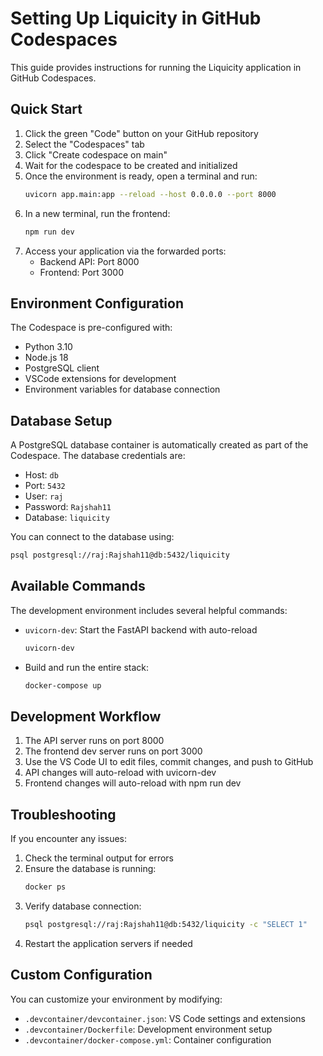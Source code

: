 # Setting Up Liquicity in GitHub Codespaces

This guide provides instructions for running the Liquicity application in GitHub Codespaces.

## Quick Start

1. Click the green "Code" button on your GitHub repository
2. Select the "Codespaces" tab
3. Click "Create codespace on main"
4. Wait for the codespace to be created and initialized
5. Once the environment is ready, open a terminal and run:
   ```bash
   uvicorn app.main:app --reload --host 0.0.0.0 --port 8000
   ```
6. In a new terminal, run the frontend:
   ```bash
   npm run dev
   ```
7. Access your application via the forwarded ports:
   - Backend API: Port 8000
   - Frontend: Port 3000

## Environment Configuration

The Codespace is pre-configured with:

- Python 3.10
- Node.js 18
- PostgreSQL client
- VSCode extensions for development
- Environment variables for database connection

## Database Setup

A PostgreSQL database container is automatically created as part of the Codespace. The database credentials are:

- Host: `db`
- Port: `5432`
- User: `raj`
- Password: `Rajshah11`
- Database: `liquicity`

You can connect to the database using:

```bash
psql postgresql://raj:Rajshah11@db:5432/liquicity
```

## Available Commands

The development environment includes several helpful commands:

- `uvicorn-dev`: Start the FastAPI backend with auto-reload
  ```bash
  uvicorn-dev
  ```

- Build and run the entire stack:
  ```bash
  docker-compose up
  ```

## Development Workflow

1. The API server runs on port 8000
2. The frontend dev server runs on port 3000
3. Use the VS Code UI to edit files, commit changes, and push to GitHub
4. API changes will auto-reload with uvicorn-dev
5. Frontend changes will auto-reload with npm run dev

## Troubleshooting

If you encounter any issues:

1. Check the terminal output for errors
2. Ensure the database is running:
   ```bash
   docker ps
   ```
3. Verify database connection:
   ```bash
   psql postgresql://raj:Rajshah11@db:5432/liquicity -c "SELECT 1"
   ```
4. Restart the application servers if needed

## Custom Configuration

You can customize your environment by modifying:

- `.devcontainer/devcontainer.json`: VS Code settings and extensions
- `.devcontainer/Dockerfile`: Development environment setup
- `.devcontainer/docker-compose.yml`: Container configuration 